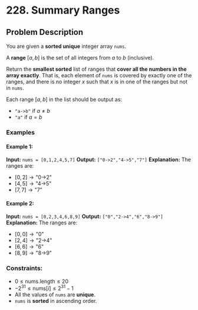 # 228. Summary Ranges

## Problem Description

You are given a **sorted unique** integer array `nums`.

A **range** $[a,b]$ is the set of all integers from $a$ to $b$ (inclusive).

Return the **smallest sorted** list of ranges that **cover all the numbers in the array exactly**. That is, each element of `nums` is covered by exactly one of the ranges, and there is no integer $x$ such that $x$ is in one of the ranges but not in `nums`.

Each range $[a,b]$ in the list should be output as:

- `"a->b"` if $a \neq b$
- `"a"` if $a = b$

### Examples

#### Example 1:
**Input:** `nums = [0,1,2,4,5,7]`
**Output:** `["0->2","4->5","7"]`
**Explanation:** The ranges are:
- $[0,2] \to \text{"0->2"}$
- $[4,5] \to \text{"4->5"}$
- $[7,7] \to \text{"7"}$

#### Example 2:
**Input:** `nums = [0,2,3,4,6,8,9]`
**Output:** `["0","2->4","6","8->9"]`
**Explanation:** The ranges are:
- $[0,0] \to \text{"0"}$
- $[2,4] \to \text{"2->4"}$
- $[6,6] \to \text{"6"}$
- $[8,9] \to \text{"8->9"}$

### Constraints:
- $0 \le \text{nums.length} \le 20$
- $-2^{31} \le \text{nums}[i] \le 2^{31} - 1$
- All the values of `nums` are **unique**.
- `nums` is **sorted** in ascending order.

